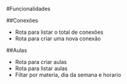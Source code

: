 #Funcionalidades

##Conexões

 - Rota para listar o total de conexões
 - Rota para criar uma nova conexão

 ##Aulas

  - Rota para criar aulas
  - Rota para listar aulas
   - Filtar por materia, dia da semana e horario
